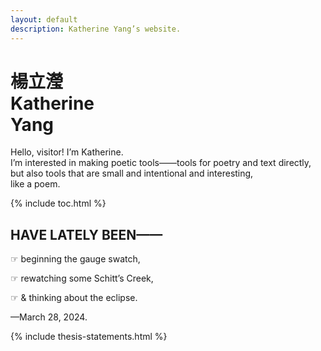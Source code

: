 ```yaml
---
layout: default
description: Katherine Yang’s website.
---
```


<div class="intro">
  <h1 class="name">
    <div lang="zh">楊立瀅</div>
    <div>Katherine<br>Yang</div>
  </h1>
  <div>
    <p>
      Hello, visitor! I’m Katherine.<br>
      I’m interested in making poetic tools——tools for poetry and text directly, but also tools that are small and intentional and interesting,<br>
      like a poem.
    </p>
  </div>
</div>

<div class="section">
  {% include toc.html %}
</div>

<div class="section">
  <div class="section--header">
    <h2>HAVE LATELY BEEN——</h2>
  </div>
  <div class="section--body">
    <p>☞ beginning the gauge swatch,</p>
    <p>☞ rewatching some Schitt’s Creek,</p>
    <p>☞ & thinking about the eclipse.</p>
    <p>—March 28, 2024.</p>
  </div>
</div>

{% include thesis-statements.html %}
